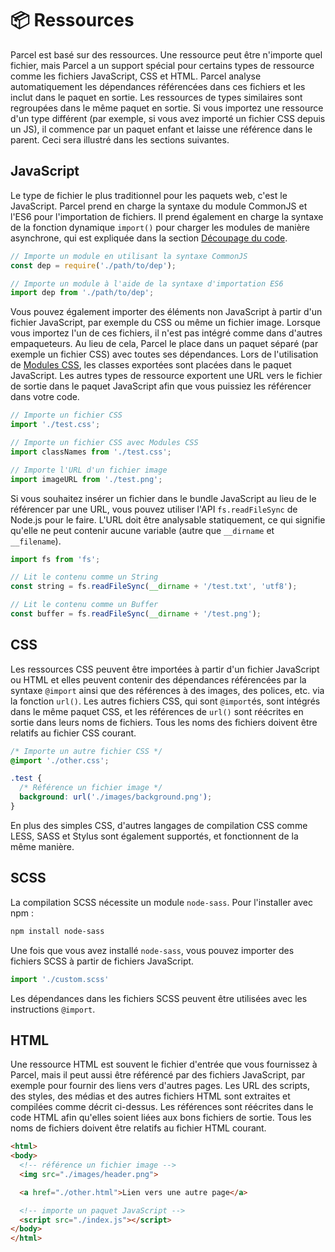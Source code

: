 # 📦 Ressources

Parcel est basé sur des ressources. Une ressource peut être n'importe quel fichier, mais Parcel a un support spécial pour certains types de ressource comme les fichiers JavaScript, CSS et HTML. Parcel analyse automatiquement les dépendances référencées dans ces fichiers et les inclut dans le paquet en sortie. Les ressources de types similaires sont regroupées dans le même paquet en sortie. Si vous importez une ressource d'un type différent (par exemple, si vous avez importé un fichier CSS depuis un JS), il commence par un paquet enfant et laisse une référence dans le parent. Ceci sera illustré dans les sections suivantes.

## JavaScript

Le type de fichier le plus traditionnel pour les paquets web, c'est le JavaScript. Parcel prend en charge la syntaxe du module CommonJS et l'ES6 pour l'importation de fichiers. Il prend également en charge la syntaxe de la fonction dynamique `import()` pour charger les modules de manière asynchrone, qui est expliquée dans la section [Découpage du code](code_splitting.html).

```javascript
// Importe un module en utilisant la syntaxe CommonJS
const dep = require('./path/to/dep');

// Importe un module à l'aide de la syntaxe d'importation ES6
import dep from './path/to/dep';
```

Vous pouvez également importer des éléments non JavaScript à partir d'un fichier JavaScript, par exemple du CSS ou même un fichier image. Lorsque vous importez l'un de ces fichiers, il n'est pas intégré comme dans d'autres empaqueteurs. Au lieu de cela, Parcel le place dans un paquet séparé (par exemple un fichier CSS) avec toutes ses dépendances. Lors de l'utilisation de [Modules CSS](https://github.com/css-modules/css-modules), les classes exportées sont placées dans le paquet JavaScript. Les autres types de ressource exportent une URL vers le fichier de sortie dans le paquet JavaScript afin que vous puissiez les référencer dans votre code.

```javascript
// Importe un fichier CSS
import './test.css';

// Importe un fichier CSS avec Modules CSS
import classNames from './test.css';

// Importe l'URL d'un fichier image
import imageURL from './test.png';
```

Si vous souhaitez insérer un fichier dans le bundle JavaScript au lieu de le référencer par une URL, vous pouvez utiliser l'API `fs.readFileSync` de Node.js pour le faire. L'URL doit être analysable statiquement, ce qui signifie qu'elle ne peut contenir aucune variable (autre que `__dirname` et `__filename`).

```javascript
import fs from 'fs';

// Lit le contenu comme un String
const string = fs.readFileSync(__dirname + '/test.txt', 'utf8');

// Lit le contenu comme un Buffer
const buffer = fs.readFileSync(__dirname + '/test.png');
```

## CSS

Les ressources CSS peuvent être importées à partir d'un fichier JavaScript ou HTML et elles peuvent contenir des dépendances référencées par la syntaxe `@import` ainsi que des références à des images, des polices, etc. via la fonction `url()`. Les autres fichiers CSS, qui sont `@import`és, sont intégrés dans le même paquet CSS, et les références de `url()` sont réécrites en sortie dans leurs noms de fichiers. Tous les noms des fichiers doivent être relatifs au fichier CSS courant.

```css
/* Importe un autre fichier CSS */
@import './other.css';

.test {
  /* Référence un fichier image */
  background: url('./images/background.png');
}
```

En plus des simples CSS, d'autres langages de compilation CSS comme LESS, SASS et Stylus sont également supportés, et fonctionnent de la même manière.

## SCSS
La compilation SCSS nécessite un module `node-sass`. Pour l'installer avec npm :
```bash
npm install node-sass
```
Une fois que vous avez installé `node-sass`, vous pouvez importer des fichiers SCSS à partir de fichiers JavaScript.
```javascript
import './custom.scss'
```
Les dépendances dans les fichiers SCSS peuvent être utilisées avec les instructions `@import`.

## HTML

Une ressource HTML est souvent le fichier d'entrée que vous fournissez à Parcel, mais il peut aussi être référencé par des fichiers JavaScript, par exemple pour fournir des liens vers d'autres pages. Les URL des scripts, des styles, des médias et des autres fichiers HTML sont extraites et compilées comme décrit ci-dessus. Les références sont réécrites dans le code HTML afin qu'elles soient liées aux bons fichiers de sortie. Tous les noms de fichiers doivent être relatifs au fichier HTML courant.

```html
<html>
<body>
  <!-- référence un fichier image -->
  <img src="./images/header.png">

  <a href="./other.html">Lien vers une autre page</a>

  <!-- importe un paquet JavaScript -->
  <script src="./index.js"></script>
</body>
</html>
```
